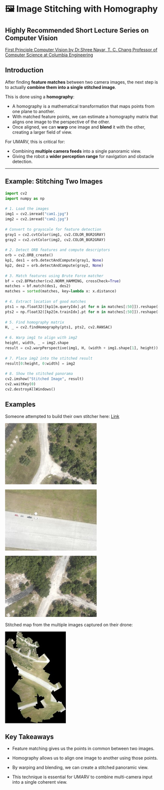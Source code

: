 # 🖼️ Image Stitching with Homography

## Highly Recommended Short Lecture Series on Computer Vision
[First Principle Computer Vision by Dr.Shree Nayar, T. C. Chang Professor of Computer Science at Columbia Engineering](https://fpcv.cs.columbia.edu/)

## Introduction

After finding **feature matches** between two camera images, the next step is to actually **combine them into a single stitched image**.  

This is done using a **homography**:  
- A homography is a mathematical transformation that maps points from one plane to another.  
- With matched feature points, we can estimate a homography matrix that aligns one image to the perspective of the other.  
- Once aligned, we can **warp** one image and **blend** it with the other, creating a larger field of view.  

For UMARV, this is critical for:  
- Combining **multiple camera feeds** into a single panoramic view.  
- Giving the robot a **wider perception range** for navigation and obstacle detection.  

---

## Example: Stitching Two Images

```python
import cv2
import numpy as np

# 1. Load the images
img1 = cv2.imread("cam1.jpg")
img2 = cv2.imread("cam2.jpg")

# Convert to grayscale for feature detection
gray1 = cv2.cvtColor(img1, cv2.COLOR_BGR2GRAY)
gray2 = cv2.cvtColor(img2, cv2.COLOR_BGR2GRAY)

# 2. Detect ORB features and compute descriptors
orb = cv2.ORB_create()
kp1, des1 = orb.detectAndCompute(gray1, None)
kp2, des2 = orb.detectAndCompute(gray2, None)

# 3. Match features using Brute Force matcher
bf = cv2.BFMatcher(cv2.NORM_HAMMING, crossCheck=True)
matches = bf.match(des1, des2)
matches = sorted(matches, key=lambda x: x.distance)

# 4. Extract location of good matches
pts1 = np.float32([kp1[m.queryIdx].pt for m in matches[:50]]).reshape(-1, 1, 2)
pts2 = np.float32([kp2[m.trainIdx].pt for m in matches[:50]]).reshape(-1, 1, 2)

# 5. Find homography matrix
H, _ = cv2.findHomography(pts1, pts2, cv2.RANSAC)

# 6. Warp img1 to align with img2
height, width, _ = img2.shape
result = cv2.warpPerspective(img1, H, (width + img1.shape[1], height))

# 7. Place img2 into the stitched result
result[0:height, 0:width] = img2

# 8. Show the stitched panorama
cv2.imshow("Stitched Image", result)
cv2.waitKey(0)
cv2.destroyAllWindows()
```

## Examples

Someone attempted to build their own stitcher here: [Link](https://gallinazo.flightgear.org/software/adventures-in-aerial-image-stitching/)

![alt text](image-6.png)

![alt text](image-7.png)

![alt text](image-8.png)

Stitched map from the multiple images captured on their drone:

![alt text](image-9.png)

## Key Takeaways

* Feature matching gives us the points in common between two images.

* Homography allows us to align one image to another using those points.

* By warping and blending, we can create a stitched panoramic view.

* This technique is essential for UMARV to combine multi-camera input into a single coherent view.
